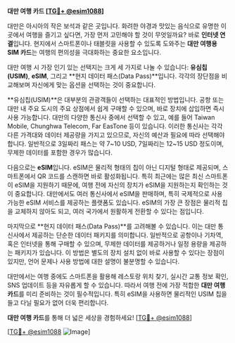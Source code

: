 **대만 여행 카드 [[TG💪+ @esim1088](https://t.me/s/esim1088)]**

대만은 아시아의 작은 보석과 같은 곳입니다. 화려한 야경과 맛있는 음식으로 유명한 이곳에서 여행을 즐기고 싶다면, 가장 먼저 고민해야 할 것이 무엇일까요? 바로 **인터넷 연결**입니다. 현지에서 스마트폰이나 태블릿을 사용할 수 있도록 도와주는 **대만 여행용 SIM 카드**는 여행의 편의성을 극대화하는 중요한 요소입니다.

대만 여행 시 가장 인기 있는 선택지는 크게 세 가지로 나눌 수 있습니다: **유심칩(USIM)**, **eSIM**, 그리고 **현지 데이터 패스(Data Pass)**입니다. 각각의 장단점을 비교해보며 자신에게 맞는 옵션을 선택하는 것이 중요합니다.

**유심칩(USIM)**은 대부분의 관광객들이 선택하는 대표적인 방법입니다. 공항 또는 대만 내 주요 도시의 주요 상점에서 쉽게 구매할 수 있으며, 바로 장치에 삽입하면 즉시 사용 가능합니다. 대만의 다양한 통신사 중에서 선택할 수 있고, 예를 들어 Taiwan Mobile, Chunghwa Telecom, Far EasTone 등이 있습니다. 이러한 통신사는 각각 다른 가격대와 데이터 제공량을 가지고 있으므로, 자신의 예산과 필요에 따라 선택해야 합니다. 일반적으로 3일짜리 패스는 약 7~10 USD, 7일짜리는 12~15 USD 정도이며, 무제한 데이터를 포함한 경우가 많습니다.

다음으로는 **eSIM**입니다. eSIM은 물리적 형태의 칩이 아닌 디지털 형태로 제공되며, 스마트폰에서 QR 코드를 스캔하면 바로 활성화됩니다. 특히 최근에는 많은 최신 스마트폰이 eSIM을 지원하기 때문에, 여행 전에 자신의 장치가 eSIM을 지원하는지 확인하는 것이 중요합니다. 대만에서도 여러 통신사에서 eSIM을 판매하며, 특히 국제적으로 사용 가능한 eSIM 서비스를 제공하는 플랫폼도 있습니다. eSIM의 가장 큰 장점은 물리적 칩을 교체하지 않아도 되고, 여러 국가에서 원활하게 전환할 수 있다는 점입니다.

마지막으로 **현지 데이터 패스(Data Pass)**를 고려해볼 수 있습니다. 이는 대만 통신사에서 제공하는 단순한 데이터 패키지를 의미합니다. 일반적으로 공항이나 기차역, 혹은 인터넷을 통해 구매할 수 있으며, 무제한 데이터를 제공하거나 일정 용량을 제공하는 패키지가 있습니다. 이 방법은 별도의 장치 설치 없이 바로 사용할 수 있다는 장점이 있지만, 언어 문제나 사용 방법에 대한 설명이 불분명할 수 있습니다.

대만에서는 여행 중에도 스마트폰을 활용해 레스토랑 위치 찾기, 실시간 교통 정보 확인, SNS 업데이트 등을 자유롭게 할 수 있습니다. 따라서 여행 전에 가장 적합한 **대만 여행 카드**를 미리 준비하는 것이 필수적입니다. 특히 eSIM을 사용하면 물리적인 USIM 칩을 들고 다닐 필요가 없어 더욱 편리합니다.

**대만 여행 카드**를 통해 더 넓은 세상을 경험하세요! [[TG💪+ @esim1088](https://t.me/s/esim1088)]  

[[TG💪+ @esim1088](https://t.me/s/esim1088) ![Image](https://i.postimg.cc/Y0z9fWf4/image.png)]